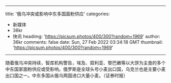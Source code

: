 
---
title: '俄乌冲突或影响中东多国面粉供应'
categories: 
 - 新媒体
 - 36kr
 - 快讯
headimg: 'https://picsum.photos/400/300?random=1969'
author: 36kr
comments: false
date: Sun, 27 Feb 2022 03:34:18 GMT
thumbnail: 'https://picsum.photos/400/300?random=1969'
---

<div>   
随着俄乌冲突持续，智库机构警告，埃及、叙利亚、黎巴嫩等以大饼为主食的多个中东国家面粉供应或受影响。俄罗斯是全球头号小麦出口国，乌克兰也是主要小麦出口国之一。中东多国从俄乌两国进口大量小麦。（证券时报）  
</div>
            